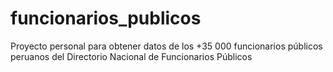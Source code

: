 # funcionarios_publicos
 Proyecto personal para obtener datos de los +35 000 funcionarios públicos peruanos del Directorio Nacional de Funcionarios Públicos
